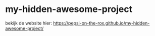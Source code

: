 # my-hidden-awesome-project

bekijk de website hier: https://pepsi-on-the-rox.github.io/my-hidden-awesome-project/
